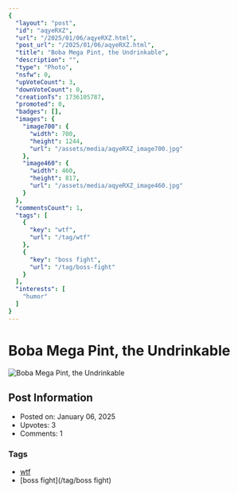 ```yaml
---
{
  "layout": "post",
  "id": "aqyeRXZ",
  "url": "/2025/01/06/aqyeRXZ.html",
  "post_url": "/2025/01/06/aqyeRXZ.html",
  "title": "Boba Mega Pint, the Undrinkable",
  "description": "",
  "type": "Photo",
  "nsfw": 0,
  "upVoteCount": 3,
  "downVoteCount": 0,
  "creationTs": 1736105787,
  "promoted": 0,
  "badges": [],
  "images": {
    "image700": {
      "width": 700,
      "height": 1244,
      "url": "/assets/media/aqyeRXZ_image700.jpg"
    },
    "image460": {
      "width": 460,
      "height": 817,
      "url": "/assets/media/aqyeRXZ_image460.jpg"
    }
  },
  "commentsCount": 1,
  "tags": [
    {
      "key": "wtf",
      "url": "/tag/wtf"
    },
    {
      "key": "boss fight",
      "url": "/tag/boss-fight"
    }
  ],
  "interests": [
    "humor"
  ]
}
---
```


# Boba Mega Pint, the Undrinkable

![Boba Mega Pint, the Undrinkable](/assets/media/aqyeRXZ_image700.jpg)

## Post Information

- Posted on: January 06, 2025
- Upvotes: 3
- Comments: 1

### Tags

- [wtf](/tag/wtf)
- [boss fight](/tag/boss fight)

